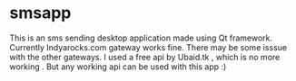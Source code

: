 smsapp
======
This is an sms sending desktop application made using Qt framework.
Currently Indyarocks.com gateway works fine. There may be some isssue with the other gateways.
I used a free api by Ubaid.tk , which is no more working .
But any working api can be used with this app :)


